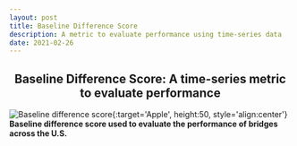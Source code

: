 ```yaml
---
layout: post
title: Baseline Difference Score
description: A metric to evaluate performance using time-series data 
date: 2021-02-26
---
```

<h2 align='center'>
        Baseline Difference Score: A time-series metric to evaluate performance 
</h2>

![Baseline difference score](../images/bds-poster.png){:target='Apple', height:50, style='align:center'}
**Baseline difference score used to evaluate the performance of bridges across the U.S.**
